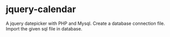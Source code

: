 # jquery-calendar
A jquery datepicker with PHP and Mysql.
Create a database connection file.
Import the given sql file in database.
